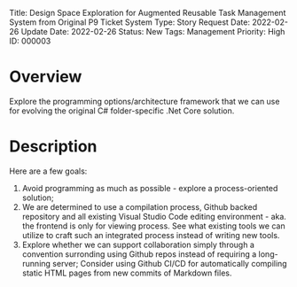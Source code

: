 Title: Design Space Exploration for Augmented Reusable Task Management System from Original P9 Ticket System
Type: Story
Request Date: 2022-02-26
Update Date: 2022-02-26
Status: New
Tags: Management
Priority: High
ID: 000003

# Overview

Explore the programming options/architecture framework that we can use for evolving the original C# folder-specific .Net Core solution.

# Description

Here are a few goals:

1. Avoid programming as much as possible - explore a process-oriented solution;
2. We are determined to use a compilation process, Github backed repository and all existing Visual Studio Code editing environment - aka. the frontend is only for viewing process. See what existing tools we can utilize to craft such an integrated process instead of writing new tools.
3. Explore whether we can support collaboration simply through a convention surronding using Github repos instead of requiring a long-running server; Consider using Github CI/CD for automatically compiling static HTML pages from new commits of Markdown files.